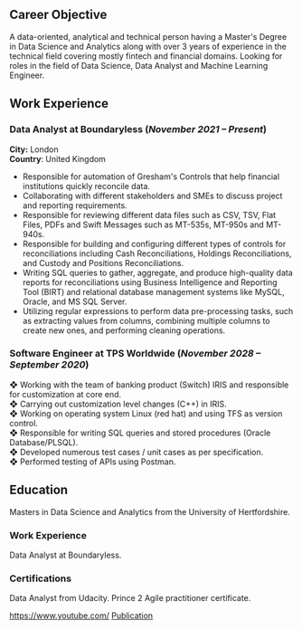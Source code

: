 
## Career Objective
A data-oriented, analytical and technical person having a Master's Degree in Data Science and Analytics 
along with over 3 years of experience in the technical field covering mostly fintech and financial 
domains. Looking for roles in the field of Data Science, Data Analyst and Machine Learning Engineer.

## Work Experience
### Data Analyst at Boundaryless (_November 2021 – Present_)
**City:** London  
**Country**: United Kingdom  

- Responsible for automation of Gresham's Controls that help financial institutions quickly reconcile data.  
- Collaborating with different stakeholders and SMEs to discuss project and reporting requirements.  
- Responsible for reviewing different data files such as CSV, TSV, Flat Files, PDFs and Swift Messages such as MT-535s, MT-950s and MT-940s.  
- Responsible for building and configuring different types of controls for reconciliations including Cash Reconciliations, Holdings Reconciliations, and Custody and Positions Reconciliations.  
- Writing SQL queries to gather, aggregate, and produce high-quality data reports for reconciliations using Business Intelligence and Reporting Tool (BIRT) and relational database management systems like MySQL, Oracle, and MS SQL Server.  
- Utilizing regular expressions to perform data pre-processing tasks, such as extracting values from columns, combining multiple columns to create new ones, and performing cleaning operations.  


### Software Engineer at TPS Worldwide (_November 2028 – September 2020_)
❖ Working with the team of banking product (Switch) IRIS and responsible for customization at core end.  
❖ Carrying out customization level changes (C++) in IRIS.  
❖ Working on operating system Linux (red hat) and using TFS as version control.  
❖ Responsible for writing SQL queries and stored procedures (Oracle Database/PLSQL).  
❖ Developed numerous test cases / unit cases as per specification.  
❖ Performed testing of APIs using Postman.  

## Education
Masters in Data Science and Analytics from the University of Hertfordshire.

### Work Experience
Data Analyst at Boundaryless.

### Certifications
Data Analyst from Udacity.
Prince 2 Agile practitioner certificate.

https://www.youtube.com/ 
<a href="https://www.mdpi.com/1424-8220/22/11/4240">Publication</a>

